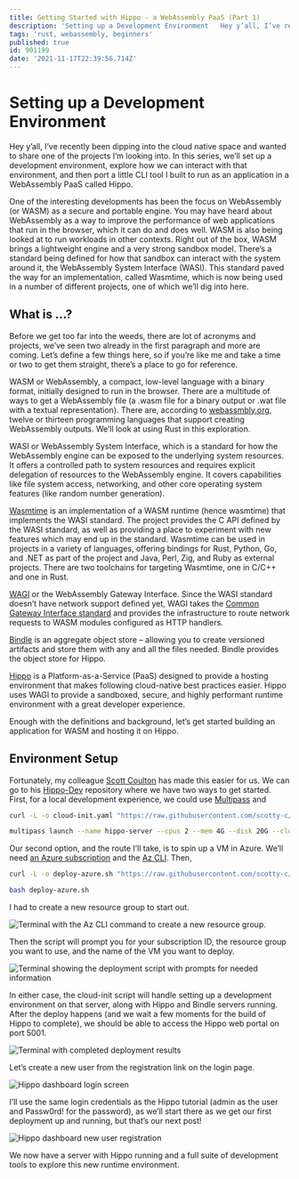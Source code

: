 ```yaml
---
title: Getting Started with Hippo - a WebAssembly PaaS (Part 1)
description: 'Setting up a Development Environment   Hey y’all, I’ve recently been dipping into the cloud...'
tags: 'rust, webassembly, beginners'
published: true
id: 901199
date: '2021-11-17T22:39:56.714Z'
---
```

# Setting up a Development Environment

Hey y’all, I’ve recently been dipping into the cloud native space and wanted to share one of the projects I’m looking into.  In this series, we’ll set up a development environment, explore how we can interact with that environment, and then port a little CLI tool I built to run as an application in a WebAssembly PaaS called Hippo. 

One of the interesting developments has been the focus on WebAssembly (or WASM) as a secure and portable engine.  You may have heard about WebAssembly as a way to improve the performance of web applications that run in the browser, which it can do and does well.  WASM is also being looked at to run workloads in other contexts.  Right out of the box, WASM brings a lightweight engine and a very strong sandbox model.  There’s a standard being defined for how that sandbox can interact with the system around it, the WebAssembly System Interface (WASI).  This standard paved the way for an implementation, called Wasmtime, which is now being used in a number of different projects, one of which we’ll dig into here. 

## What is ...?

Before we get too far into the weeds, there are lot of acronyms and projects, we’ve seen two already in the first paragraph and more are coming.  Let’s define a few things here, so if you’re like me and take a time or two to get them straight, there’s a place to go for reference. 

WASM or WebAssembly, a compact, low-level language with a binary format, initially designed to run in the browser.  There are a multitude of ways to get a WebAssembly file (a .wasm file for a binary output or .wat file with a textual representation).  There are, according to [webassmbly.org](https://webassembly.org/getting-started/developers-guide/), twelve or thirteen programming languages that support creating WebAssembly outputs.  We’ll look at using Rust in this exploration.

WASI or WebAssembly System Interface, which is a standard for how the WebAssembly engine can be exposed to the underlying system resources.  It offers a controlled path to system resources and requires explicit delegation of resources to the WebAssembly engine.  It covers capabilities like file system access, networking, and other core operating system features (like random number generation). 

[Wasmtime](https://github.com/bytecodealliance/wasmtime) is an implementation of a WASM runtime (hence wasmtime) that implements the WASI standard.  The project provides the C API defined by the WASI standard, as well as providing a place to experiment with new features which may end up in the standard.  Wasmtime can be used in projects in a variety of languages, offering bindings for Rust, Python, Go, and .NET as part of the project and Java, Perl, Zig, and Ruby as external projects.  There are two toolchains for targeting Wasmtime, one in C/C++ and one in Rust. 

[WAGI](https://github.com/deislabs/wagi) or the WebAssembly Gateway Interface.  Since the WASI standard doesn’t have network support defined yet, WAGI takes the [Common Gateway Interface standard](https://datatracker.ietf.org/doc/html/rfc3875) and provides the infrastructure to route network requests to WASM modules configured as HTTP handlers. 

[Bindle](https://github.com/deislabs/bindle) is an aggregate object store – allowing you to create versioned artifacts and store them with any and all the files needed.  Bindle provides the object store for Hippo. 

[Hippo](https://github.com/deislabs/hippo) is a Platform-as-a-Service (PaaS) designed to provide a hosting environment that makes following cloud-native best practices easier.  Hippo uses WAGI to provide a sandboxed, secure, and highly performant runtime environment with a great developer experience.  

Enough with the definitions and background, let’s get started building an application for WASM and hosting it on Hippo. 

## Environment Setup

Fortunately, my colleague [Scott Coulton](https://github.com/scotty-c) has made this easier for us.  We can go to his [Hippo-Dev](https://github.com/scotty-c/hippo-dev) repository where we have two ways to get started.  First, for a local development experience, we could use [Multipass](https://multipass.run/) and 

```bash 
curl -L -o cloud-init.yaml "https://raw.githubusercontent.com/scotty-c/hippo-dev/blob/main/cloud-init.yaml"

multipass launch --name hippo-server --cpus 2 --mem 4G --disk 20G --cloud-init cloud-init.yaml 
``` 

Our second option, and the route I’ll take, is to spin up a VM in Azure.  We’ll need [an Azure subscription](https://azure.microsoft.com/free?WT.mc_id=containers-44762-stmuraws) and the [Az CLI](https://docs.microsoft.com/cli/azure?WT.mc_id=containers-44762-stmuraws).  Then,  

```bash 
curl -L -o deploy-azure.sh "https://raw.githubusercontent.com/scotty-c/hippo-dev/main/deploy-azure.sh"

bash deploy-azure.sh 
``` 

I had to create a new resource group to start out.   

![Terminal with the Az CLI command to create a new resource group.](https://dev-to-uploads.s3.amazonaws.com/uploads/articles/hrmslhinn4i1t012yk8m.png)

Then the script will prompt you for your subscription ID, the resource group you want to use, and the name of the VM you want to deploy.

![Terminal showing the deployment script with prompts for needed information](https://dev-to-uploads.s3.amazonaws.com/uploads/articles/ve3x009gct8bf0x733ji.png)

In either case, the cloud-init script will handle setting up a development environment on that server, along with Hippo and Bindle servers running.  After the deploy happens (and we wait a few moments for the build of Hippo to complete), we should be able to access the Hippo web portal on port 5001.  

![Terminal with completed deployment results](https://dev-to-uploads.s3.amazonaws.com/uploads/articles/dvmlr8tbxepg9iglzxur.png)

Let’s create a new user from the registration link on the login page. 

![Hippo dashboard login screen](https://dev-to-uploads.s3.amazonaws.com/uploads/articles/pjn5oojui26ybkmz242r.png)

I’ll use the same login credentials as the Hippo tutorial (admin as the user and Passw0rd! for the password), as we’ll start there as we get our first deployment up and running, but that’s our next post! 

![Hippo dashboard new user registration](https://dev-to-uploads.s3.amazonaws.com/uploads/articles/q0mdvgju57rlm9j499x8.png)

We now have a server with Hippo running and a full suite of development tools to explore this new runtime environment.
